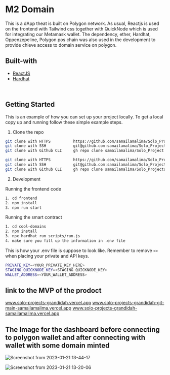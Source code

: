 # **M2 Domain** 
This is a dApp theat is built on Polygon network. As usual, Reactjs is used on the frontend with Tailwind css together with QuickNode which is used for integrating our Metamask wallet. The dependency, ether, Hardhat, Oppenzepeline, Polygon pos chain was also used in the development to provide chieve access to domain service on polygon.
## Built-with

-   [ReactJS](https://reactjs.org/)
-   [Hardhat](https://hardhat.org/)

<br />

<!-- GETTING STARTED -->

## Getting Started

This is an example of how you can set up your project locally. To get a local copy up and running follow these simple example steps.

1. Clone the repo

```sh
git clone with HTTPS          https://github.com/samailamalima/Solo_Project.git
git clone with SSH            git@github.com:samailamalima/Solo_Project.git
git clone with Github CLI     gh repo clone samailamalima/Solo_Project
```

```sh
git clone with HTTPS          https://github.com/samailamalima/Solo_Projects_Grandidah.git
git clone with SSH            git@github.com:samailamalima/Solo_Projects_Grandidah.git
git clone with Github CLI     gh repo clone samailamalima/Solo_Projects_Grandidah
```
2. Development

Running the frontend code

```sh
1. cd frontend
2. npm install
3. npm run start
```

Running the smart contract

```sh
1. cd cool-domains
2. npm install
3. npx hardhat run scripts/run.js
4. make sure you fill up the information in .env file
```

This is how your .env file is suppose to look like. Remember to remove `<>` when placing your private and API keys.

```sh
PRIVATE_KEY=<YOUR_PRIVATE_KEY_HERE>
STAGING_QUICKNODE_KEY=<STAGING_QUICKNODE_KEY>
WALLET_ADDRESS=<YOUR_WALLET_ADDRESS>
```
## link to the MVP of the prodoct

www.solo-projects-grandidah.vercel.app
www.solo-projects-grandidah-git-main-samailamalima.vercel.app
www.solo-projects-grandidah-samailamalima.vercel.app

## The Image for the dashboard before connecting to polygon wallet and after connecting with wallet with some domain minted

![Screenshot from 2023-01-21 13-44-17](https://user-images.githubusercontent.com/41795852/213869687-586a69c6-dc37-433f-a02b-853e57a26651.png)

![Screenshot from 2023-01-21 13-20-06](https://user-images.githubusercontent.com/41795852/213868691-f77b9bb6-1805-4626-904c-7c98d8164ff8.png)



